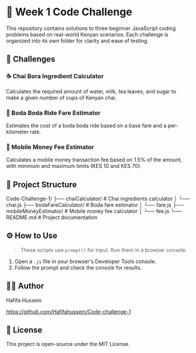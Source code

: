 # 🧠 Week 1 Code Challenge
This repository contains solutions to three beginner JavaScript coding problems based on real-world Kenyan scenarios. Each challenge is organized into its own folder for clarity and ease of testing.

## 🚀 Challenges

### ☕ Chai Bora Ingredient Calculator
Calculates the required amount of water, milk, tea leaves, and sugar to make a given number of cups of Kenyan chai.

### 🛵 Boda Boda Ride Fare Estimator
Estimates the cost of a boda boda ride based on a base fare and a per-kilometer rate.

### 📱 Mobile Money Fee Estimator
Calculates a mobile money transaction fee based on 1.5% of the amount, with minimum and maximum limits (KES 10 and KES 70).

## 📁 Project Structure
Code-Challenge-1/
├── chaiCalculator/ # Chai ingredients calculator
│ └── chai.js
├── bodaFareCalculator/ # Boda fare estimator
│ └── fare.js
├── mobileMoneyEstimator/ # Mobile money fee calculator
│ └── fee.js
└── README.md # Project documentation

## ⚙️ How to Use

> These scripts use `prompt()` for input. Run them in a browser console.

1. Open a `.js` file in your browser's Developer Tools console.
2. Follow the prompt and check the console for results.

## 👨‍💻 Author
Hafifa Hussein

https://github.com/Hafifahussein/Code-challenge-1

## 🪪 License

This project is open-source under the MIT License.
